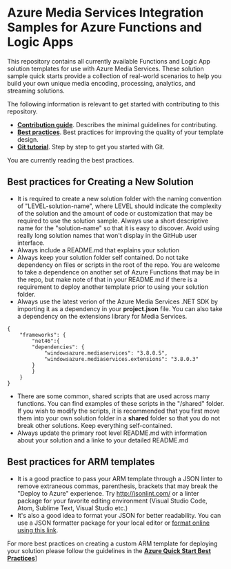 # Azure Media Services Integration Samples for Azure Functions and Logic Apps

This repository contains all currently available Functions and Logic App solution templates for use with Azure Media Services. These solution sample quick starts provide a collection of real-world scenarios to help you build your own unique media encoding, processing, analytics, and streaming solutions. 

The following information is relevant to get started with contributing to this repository.

+ [**Contribution guide**](/1-CONTRIBUTION-GUIDE/README.md#contribution-guide). Describes the minimal guidelines for contributing.
+ [**Best practices**](/1-CONTRIBUTION-GUIDE/best-practices.md#best-practices). Best practices for improving the quality of your template design.
+ [**Git tutorial**](/1-CONTRIBUTION-GUIDE/git-tutorial.md#git-tutorial). Step by step to get you started with Git.

You are currently reading the best practices.

## Best practices for Creating a New Solution

+ It is required to create a new solution folder with the naming convention of "LEVEL-solution-name", where LEVEL should indicate the complexity of the solution and the amount of code or customization that may be required to use the solution sample. Always use a short descriptive name for the "solution-name" so that it is easy to discover. Avoid using really long solution names that won't display in the GitHub user interface. 
+ Always include a README.md that explains your solution
+ Always keep your solution folder self contained. Do not take dependency on files or scripts in the root of the repo. You are welcome to take a dependence on another set of Azure Functions that may be in the repo, but make note of that in your README.md if there is a requirement to deploy another template prior to using your solution folder. 
+ Always use the latest verion of the Azure Media Services .NET SDK by importing it as a dependency in your **project.json** file. You can also take a dependency on the extensions library for Media Services. 

```
{
    "frameworks": {
        "net46":{
        "dependencies": {
            "windowsazure.mediaservices": "3.8.0.5",
            "windowsazure.mediaservices.extensions": "3.8.0.3"
        }
        }
    }
}
```
+ There are some common, shared scripts that are used across many functions. You can find examples of these scripts in the "/shared" folder.  If you wish to modify the scripts, it is recommended that you first move them into your own solution folder in a **shared** folder so that you do not break other solutions. Keep everything self-contained. 
+ Always update the primary root level README.md with information about your solution and a linke to your detailed README.md

## Best practices for ARM templates

+ It is a good practice to pass your ARM template through a JSON linter to remove extraneous commas, parenthesis, brackets that may break the "Deploy to Azure" experience. Try http://jsonlint.com/ or a linter package for your favorite editing environment (Visual Studio Code, Atom, Sublime Text, Visual Studio etc.)
+ It's also a good idea to format your JSON for better readability. You can use a JSON formatter package for your local editor or [format online using this link](https://www.bing.com/search?q=json+formatter).

For more best practices on creating a custom ARM template for deploying your solution please follow the guidelines in the [**Azure Quick Start Best Practices**](https://github.com/Azure/azure-quickstart-templates/blob/master/1-CONTRIBUTION-GUIDE/best-practices.md)]
